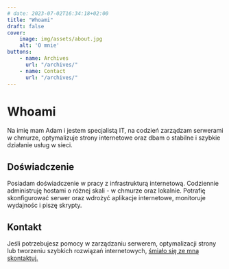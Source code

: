 ```yaml
---
# date: 2023-07-02T16:34:18+02:00
title: "Whoami"
draft: false
cover:
    image: img/assets/about.jpg
    alt: 'O mnie'
buttons:
    - name: Archives
      url: "/archives/"
    - name: Contact
      url: "/archives/"
---
```


# Whoami

Na imię mam Adam i jestem specjalistą IT, na codzień zarządzam serwerami w chmurze, optymalizuje strony internetowe oraz dbam o stabilne i szybkie działanie usług w sieci.

## Doświadczenie

Posiadam doświadczenie w pracy z infrastrukturą internetową. Codziennie administruję hostami o różnej skali -  w chmurze oraz lokalnie. Potrafię skonfigurować serwer oraz wdrożyć aplikacje internetowe, monitoruje wydajnośc i piszę skrypty.

## Kontakt

Jeśli potrzebujesz pomocy w zarządzaniu serwerem, optymalizacji strony  lub tworzeniu szybkich rozwiązań internetowych, [śmiało się ze mną skontaktuj.](https://szulinek.pl/pl/contact/)

